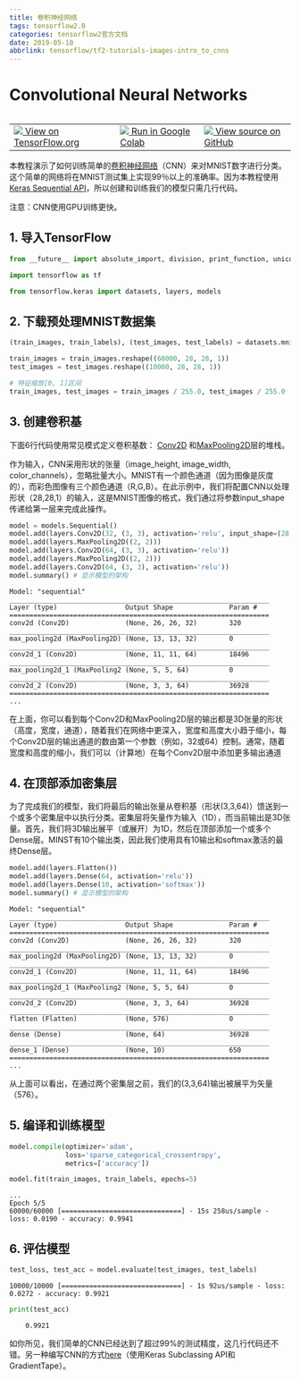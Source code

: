 ```yaml
---
title: 卷积神经网络
tags: tensorflow2.0
categories: tensorflow2官方文档
date: 2019-05-10
abbrlink: tensorflow/tf2-tutorials-images-intro_to_cnns
---
```


# Convolutional Neural Networks

<table class="tfo-notebook-buttons" align="left">
  <td>
    <a target="_blank" href="https://www.tensorflow.org/alpha/tutorials/images/intro_to_cnns">
    <img src="https://www.tensorflow.org/images/tf_logo_32px.png" />
    View on TensorFlow.org</a>
  </td>
  <td>
    <a target="_blank" href="https://colab.research.google.com/github/tensorflow/docs/blob/master/site/en/r2/tutorials/images/intro_to_cnns.ipynb">
    <img src="https://www.tensorflow.org/images/colab_logo_32px.png" />
    Run in Google Colab</a>
  </td>
  <td>
    <a target="_blank" href="https://github.com/tensorflow/docs/blob/master/site/en/r2/tutorials/images/intro_to_cnns.ipynb">
    <img src="https://www.tensorflow.org/images/GitHub-Mark-32px.png" />
    View source on GitHub</a>
  </td>
</table>

本教程演示了如何训练简单的[卷积神经网络](https://developers.google.com/machine-learning/glossary/#convolutional_neural_network)（CNN）来对MNIST数字进行分类。这个简单的网络将在MNIST测试集上实现99％以上的准确率。因为本教程使用[Keras Sequential API](https://www.tensorflow.org/guide/keras)，所以创建和训练我们的模型只需几行代码。

注意：CNN使用GPU训练更快。

## 1. 导入TensorFlow


```python
from __future__ import absolute_import, division, print_function, unicode_literals

import tensorflow as tf

from tensorflow.keras import datasets, layers, models
```

## 2. 下载预处理MNIST数据集


```python
(train_images, train_labels), (test_images, test_labels) = datasets.mnist.load_data()

train_images = train_images.reshape((60000, 28, 28, 1))
test_images = test_images.reshape((10000, 28, 28, 1))

# 特征缩放[0, 1]区间 
train_images, test_images = train_images / 255.0, test_images / 255.0
```

## 3. 创建卷积基

下面6行代码使用常见模式定义卷积基数： [Conv2D](https://www.tensorflow.org/api_docs/python/tf/keras/layers/Conv2D) 和[MaxPooling2D](https://www.tensorflow.org/api_docs/python/tf/keras/layers/MaxPool2D)层的堆栈。

作为输入，CNN采用形状的张量（image_height, image_width, color_channels），忽略批量大小。MNIST有一个颜色通道（因为图像是灰度的），而彩色图像有三个颜色通道（R,G,B）。在此示例中，我们将配置CNN以处理形状（28,28,1）的输入，这是MNIST图像的格式，我们通过将参数input_shape传递给第一层来完成此操作。

```python
model = models.Sequential()
model.add(layers.Conv2D(32, (3, 3), activation='relu', input_shape=(28, 28, 1)))
model.add(layers.MaxPooling2D((2, 2)))
model.add(layers.Conv2D(64, (3, 3), activation='relu'))
model.add(layers.MaxPooling2D((2, 2)))
model.add(layers.Conv2D(64, (3, 3), activation='relu'))
model.summary() # 显示模型的架构
```

```
Model: "sequential"
_________________________________________________________________
Layer (type)                 Output Shape              Param #   
=================================================================
conv2d (Conv2D)              (None, 26, 26, 32)        320       
_________________________________________________________________
max_pooling2d (MaxPooling2D) (None, 13, 13, 32)        0         
_________________________________________________________________
conv2d_1 (Conv2D)            (None, 11, 11, 64)        18496     
_________________________________________________________________
max_pooling2d_1 (MaxPooling2 (None, 5, 5, 64)          0         
_________________________________________________________________
conv2d_2 (Conv2D)            (None, 3, 3, 64)          36928     
=================================================================
...
```

在上面，你可以看到每个Conv2D和MaxPooling2D层的输出都是3D张量的形状（高度，宽度，通道），随着我们在网络中更深入，宽度和高度大小趋于缩小，每个Conv2D层的输出通道的数由第一个参数（例如，32或64）控制。通常，随着宽度和高度的缩小，我们可以（计算地）在每个Conv2D层中添加更多输出通道

## 4. 在顶部添加密集层

为了完成我们的模型，我们将最后的输出张量从卷积基（形状(3,3,64)）馈送到一个或多个密集层中以执行分类。密集层将矢量作为输入（1D），而当前输出是3D张量。首先，我们将3D输出展平（或展开）为1D，然后在顶部添加一个或多个Dense层。MINST有10个输出类，因此我们使用具有10输出和softmax激活的最终Dense层。

```python
model.add(layers.Flatten())
model.add(layers.Dense(64, activation='relu'))
model.add(layers.Dense(10, activation='softmax'))
model.summary() # 显示模型的架构
```
```
Model: "sequential"
_________________________________________________________________
Layer (type)                 Output Shape              Param #   
=================================================================
conv2d (Conv2D)              (None, 26, 26, 32)        320       
_________________________________________________________________
max_pooling2d (MaxPooling2D) (None, 13, 13, 32)        0         
_________________________________________________________________
conv2d_1 (Conv2D)            (None, 11, 11, 64)        18496     
_________________________________________________________________
max_pooling2d_1 (MaxPooling2 (None, 5, 5, 64)          0         
_________________________________________________________________
conv2d_2 (Conv2D)            (None, 3, 3, 64)          36928     
_________________________________________________________________
flatten (Flatten)            (None, 576)               0         
_________________________________________________________________
dense (Dense)                (None, 64)                36928     
_________________________________________________________________
dense_1 (Dense)              (None, 10)                650       
=================================================================
...
```

从上面可以看出，在通过两个密集层之前，我们的(3,3,64)输出被展平为矢量（576）。

## 5. 编译和训练模型


```python
model.compile(optimizer='adam',
              loss='sparse_categorical_crossentropy',
              metrics=['accuracy'])

model.fit(train_images, train_labels, epochs=5)
```

```
...
Epoch 5/5
60000/60000 [==============================] - 15s 258us/sample - loss: 0.0190 - accuracy: 0.9941
```

## 6. 评估模型

```python
test_loss, test_acc = model.evaluate(test_images, test_labels)
```
```
10000/10000 [==============================] - 1s 92us/sample - loss: 0.0272 - accuracy: 0.9921
```

```python
print(test_acc)
```

```
    0.9921
```

如你所见，我们简单的CNN已经达到了超过99%的测试精度，这几行代码还不错。另一种编写CNN的方式[here](https://github.com/tensorflow/docs/blob/master/site/en/r2/tutorials/quickstart/advanced.ipynb)（使用Keras Subclassing API和GradientTape）。
